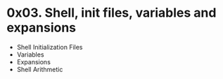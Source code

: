 # 0x03. Shell, init files, variables and expansions
* Shell Initialization Files
* Variables
* Expansions
* Shell Arithmetic 
